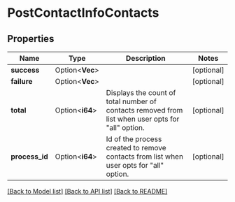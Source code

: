 # PostContactInfoContacts

## Properties

Name | Type | Description | Notes
------------ | ------------- | ------------- | -------------
**success** | Option<**Vec<String>**> |  | [optional]
**failure** | Option<**Vec<String>**> |  | [optional]
**total** | Option<**i64**> | Displays the count of total number of contacts removed from list when user opts for \"all\" option. | [optional]
**process_id** | Option<**i64**> | Id of the process created to remove contacts from list when user opts for \"all\" option. | [optional]

[[Back to Model list]](../README.md#documentation-for-models) [[Back to API list]](../README.md#documentation-for-api-endpoints) [[Back to README]](../README.md)


